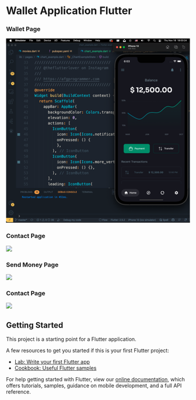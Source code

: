 # Wallet  Application Flutter
### Wallet Page
<img src="assets/screenshots/wallet.png" />

### Contact Page
<img src="assets/screenshot/contact-page-2.png" />

### Send Money Page
<img src="assets/screenshot/send-money-page.png" />

### Contact Page
<img src="assets/screenshot/drawer.png" />

## Getting Started

This project is a starting point for a Flutter application.

A few resources to get you started if this is your first Flutter project:

- [Lab: Write your first Flutter app](https://flutter.dev/docs/get-started/codelab)
- [Cookbook: Useful Flutter samples](https://flutter.dev/docs/cookbook)

For help getting started with Flutter, view our
[online documentation](https://flutter.dev/docs), which offers tutorials,
samples, guidance on mobile development, and a full API reference.
